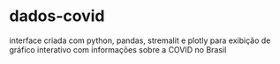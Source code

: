 # dados-covid
interface criada com python, pandas, stremalit e plotly para exibição de gráfico interativo com informações sobre a COVID no Brasil
